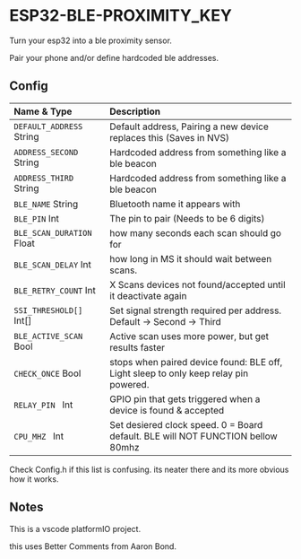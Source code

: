
# ESP32-BLE-PROXIMITY_KEY
 
 Turn your esp32 into a ble proximity sensor.

 Pair your phone and/or define hardcoded ble addresses.



## Config

| Name & Type                 | Description                |
| :--------                   | :------------------------- |
| `DEFAULT_ADDRESS`   String  | Default address, Pairing a new device replaces this (Saves in NVS) |
| `ADDRESS_SECOND`    String  | Hardcoded address from something like a ble beacon  |
| `ADDRESS_THIRD`     String  | Hardcoded address from something like a ble beacon  |
| `BLE_NAME`          String  | Bluetooth name it appears with  |
| `BLE_PIN`           Int     | The pin to pair (Needs to be 6 digits)  |
| `BLE_SCAN_DURATION` Float   | how many seconds each scan should go for|
| `BLE_SCAN_DELAY`    Int     | how long in MS it should wait between scans.|
| `BLE_RETRY_COUNT`   Int     | X Scans devices not found/accepted until it deactivate again|
| `SSI_THRESHOLD[]`   Int[]   | Set signal strength required per address. Default -> Second -> Third|
| `BLE_ACTIVE_SCAN`   Bool    | Active scan uses more power, but get results faster|
| `CHECK_ONCE`        Bool    | stops when paired device found: BLE off, Light sleep to only keep relay pin powered.|
| `RELAY_PIN `        Int     | GPIO pin that gets triggered when a device is found & accepted|
| `CPU_MHZ `          Int     | Set desiered clock speed. 0 = Board default. BLE will NOT FUNCTION bellow 80mhz|

Check Config.h if this list is confusing. its neater there and its more obvious how it works.





## Notes
This is a vscode platformIO project.

this uses Better Comments from Aaron Bond.



